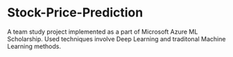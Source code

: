 # Stock-Price-Prediction
A team study project implemented as a part of Microsoft Azure ML Scholarship. 
Used techniques involve Deep Learning and traditonal Machine Learning methods.
